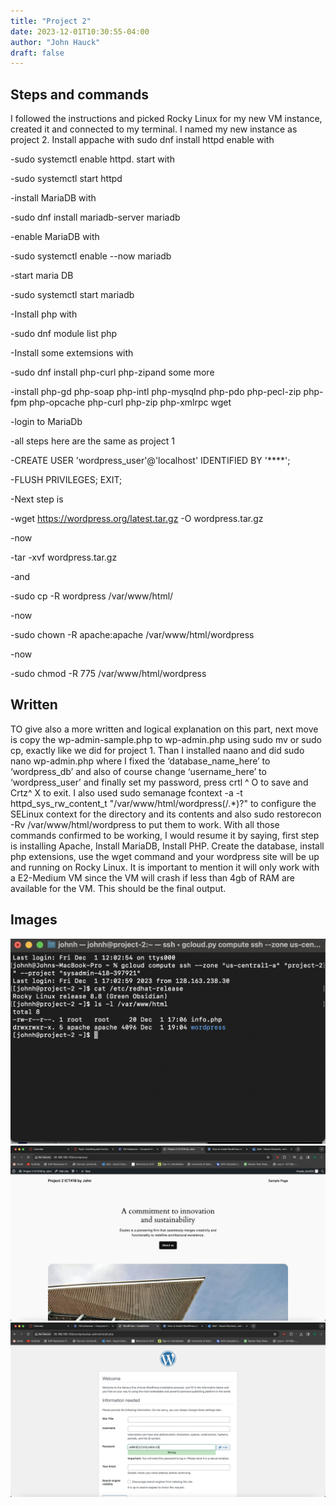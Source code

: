```yaml
---
title: "Project 2"
date: 2023-12-01T10:30:55-04:00
author: "John Hauck"
draft: false
---
```


## Steps and commands 
I followed the instructions and picked Rocky Linux for my new VM instance, created it and connected to my terminal. I named my new instance as project 2. Install appache with sudo dnf install httpd
enable with 

-sudo systemctl enable httpd. start with

-sudo systemctl start httpd

-install MariaDB with 

-sudo dnf install mariadb-server mariadb

-enable MariaDB with 

-sudo systemctl enable --now mariadb

-start maria DB

-sudo systemctl start mariadb

-Install php with 

-sudo dnf module list php

-Install some extemsions with 

-sudo dnf install php-curl php-zipand some more 

-install php-gd php-soap php-intl php-mysqlnd php-pdo php-pecl-zip php-fpm php-opcache php-curl php-zip php-xmlrpc wget

-login to MariaDb

-all steps here are the same as project 1

-CREATE USER 'wordpress_user'@'localhost' IDENTIFIED BY '****';

-FLUSH PRIVILEGES; EXIT;

-Next step is 

-wget https://wordpress.org/latest.tar.gz -O wordpress.tar.gz

-now 

-tar -xvf wordpress.tar.gz

-and 

-sudo cp -R wordpress /var/www/html/

-now 

-sudo chown -R apache:apache /var/www/html/wordpress

-now 

-sudo chmod -R 775 /var/www/html/wordpress

## Written 
TO give also a more written and logical explanation on this part, next move is copy the wp-admin-sample.php to wp-admin.php using sudo mv or sudo cp, exactly like we did for project 1. Than I installed naano and did sudo nano wp-admin.php where I fixed the ‘database_name_here’ to ‘wordpress_db’ and also of course change ‘username_here’ to ‘wordpress_user’ and finally set my password, press crtl ^ O to save and Crtz^ X to exit. I also used sudo semanage fcontext -a -t httpd_sys_rw_content_t "/var/www/html/wordpress(/.*)?"  to configure the SELinux context for the directory and its contents and also sudo restorecon -Rv /var/www/html/wordpress to put them to work. With all those commands confirmed to be working, I would resume it by saying, first step is installing Apache, Install MariaDB, Install PHP. Create the database, install php extensions, use the wget command and your wordpress site will be up and running on Rocky Linux. It is important to mention it will only work with a E2-Medium VM since the VM will crash if less than 4gb of RAM are available for the VM. This should be the final output.


## Images
![](CATLS.png)
![](wordpressFINISHED.png)
![](wordpressSETUP.png)

